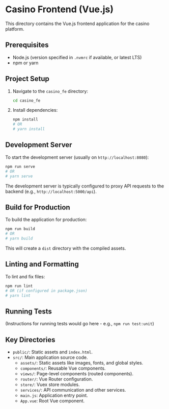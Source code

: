 # Casino Frontend (Vue.js)

This directory contains the Vue.js frontend application for the casino platform.

## Prerequisites

- Node.js (version specified in `.nvmrc` if available, or latest LTS)
- npm or yarn

## Project Setup

1.  Navigate to the `casino_fe` directory:
    ```bash
    cd casino_fe
    ```

2.  Install dependencies:
    ```bash
    npm install
    # OR
    # yarn install
    ```

## Development Server

To start the development server (usually on `http://localhost:8080`):

```bash
npm run serve
# OR
# yarn serve
```

The development server is typically configured to proxy API requests to the backend (e.g., `http://localhost:5000/api`).

## Build for Production

To build the application for production:

```bash
npm run build
# OR
# yarn build
```
This will create a `dist` directory with the compiled assets.

## Linting and Formatting

To lint and fix files:
```bash
npm run lint
# OR (if configured in package.json)
# yarn lint
```

## Running Tests
(Instructions for running tests would go here - e.g., `npm run test:unit`)

## Key Directories

-   `public/`: Static assets and `index.html`.
-   `src/`: Main application source code.
    -   `assets/`: Static assets like images, fonts, and global styles.
    -   `components/`: Reusable Vue components.
    -   `views/`: Page-level components (routed components).
    -   `router/`: Vue Router configuration.
    -   `store/`: Vuex store modules.
    -   `services/`: API communication and other services.
    -   `main.js`: Application entry point.
    -   `App.vue`: Root Vue component.
